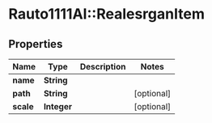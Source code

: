 # Rauto1111AI::RealesrganItem

## Properties
Name | Type | Description | Notes
------------ | ------------- | ------------- | -------------
**name** | **String** |  | 
**path** | **String** |  | [optional] 
**scale** | **Integer** |  | [optional] 

